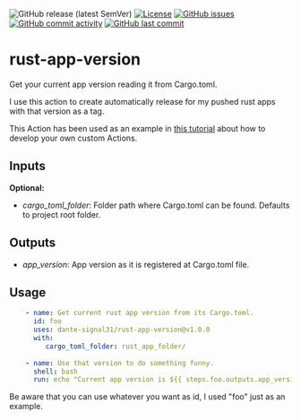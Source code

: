 ![GitHub release (latest SemVer)](https://img.shields.io/github/v/release/dante-signal31/rust-app-version)
[![License](https://img.shields.io/badge/License-BSD%203--Clause-blue.svg)](https://opensource.org/licenses/BSD-3-Clause)
[![GitHub issues](https://img.shields.io/github/issues/dante-signal31/rust-app-version)](https://github.com/dante-signal31/rust-app-version/issues)
[![GitHub commit activity](https://img.shields.io/github/commit-activity/y/dante-signal31/rust-app-version)](https://github.com/dante-signal31/rust-app-version/commits/main)
[![GitHub last commit](https://img.shields.io/github/last-commit/dante-signal31/rust-app-version)](https://github.com/dante-signal31/markdown2man/commits/main)

# rust-app-version
Get your current app version reading it from Cargo.toml.

I use this action to create automatically release for my pushed rust apps with that version as a tag.

This Action has been used as an example in [this tutorial](https://www.dlab.ninja/2021/12/how-to-create-your-own-custom-actions.html) 
about how to develop your own custom Actions.

## Inputs

**Optional:**
* *cargo_toml_folder*: Folder path where Cargo.toml can be found. Defaults to project root folder.

## Outputs
* *app_version*: App version as it is registered at Cargo.toml file.

## Usage

```yaml
    - name: Get current rust app version from its Cargo.toml.
      id: foo
      uses: dante-signal31/rust-app-version@v1.0.0
      with:
         cargo_toml_folder: rust_app_folder/
         
    - name: Use that version to do something funny.
      shell: bash
      run: echo "Current app version is ${{ steps.foo.outputs.app_version }}"
```

Be aware that you can use whatever you want as id, I used "foo" just as an example.
